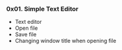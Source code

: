 ### 0x01. Simple Text Editor

- Text editor
- Open file
- Save file
- Changing window title when opening file